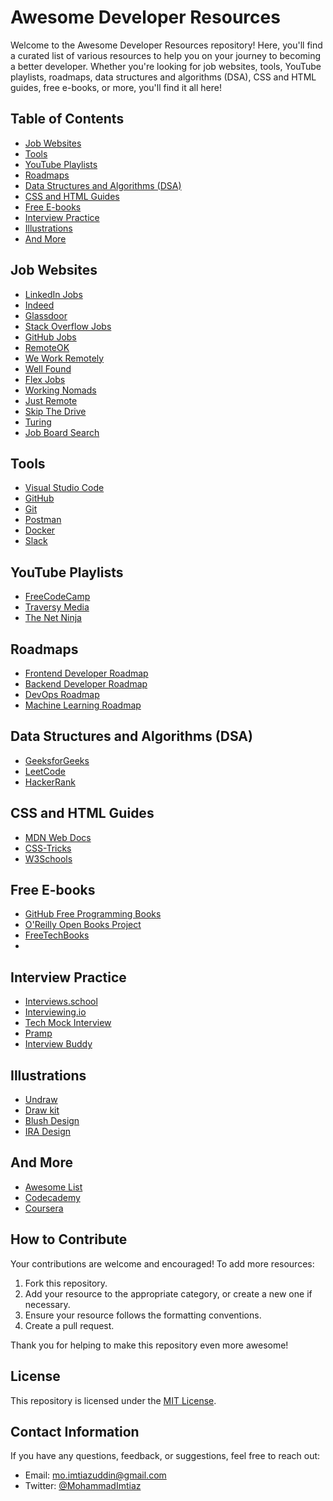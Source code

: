 # Awesome Developer Resources

Welcome to the Awesome Developer Resources repository! Here, you'll find a curated list of various resources to help you on your journey to becoming a better developer. Whether you're looking for job websites, tools, YouTube playlists, roadmaps, data structures and algorithms (DSA), CSS and HTML guides, free e-books, or more, you'll find it all here!

## Table of Contents

- [Job Websites](#job-websites)
- [Tools](#tools)
- [YouTube Playlists](#youtube-playlists)
- [Roadmaps](#roadmaps)
- [Data Structures and Algorithms (DSA)](#data-structures-and-algorithms-dsa)
- [CSS and HTML Guides](#css-and-html-guides)
- [Free E-books](#free-e-books)
- [Interview Practice](#interview-practice)
- [Illustrations](#illustrations)
- [And More](#and-more)

## Job Websites

- [LinkedIn Jobs](https://www.linkedin.com/jobs/)
- [Indeed](https://www.indeed.com/)
- [Glassdoor](https://www.glassdoor.com/index.htm)
- [Stack Overflow Jobs](https://stackoverflow.com/jobs)
- [GitHub Jobs](https://jobs.github.com/)
- [RemoteOK](https://remoteok.io/)
- [We Work Remotely](https://www.weworkremotely.com)
- [Well Found](https://www.wellfound.com)
- [Flex Jobs](https://www.flexjobs.com)
- [Working Nomads](https://www.workingnomads.com/jobs)
- [Just Remote](https://www.justremote.co)
- [Skip The Drive](https://www.skipthedrive.com)
- [Turing](https://www.turing.com)
- [Job Board Search](https://www.jobboardsearch.com)


## Tools

- [Visual Studio Code](https://code.visualstudio.com/)
- [GitHub](https://github.com/)
- [Git](https://git-scm.com/)
- [Postman](https://www.postman.com/)
- [Docker](https://www.docker.com/)
- [Slack](https://slack.com/)

## YouTube Playlists

- [FreeCodeCamp](https://www.youtube.com/user/FreeCodeCamp)
- [Traversy Media](https://www.youtube.com/user/TechGuyWeb)
- [The Net Ninja](https://www.youtube.com/channel/UCW5YeuERMmlnqo4oq8vwUpg)

## Roadmaps

- [Frontend Developer Roadmap](https://roadmap.sh/frontend)
- [Backend Developer Roadmap](https://roadmap.sh/backend)
- [DevOps Roadmap](https://roadmap.sh/devops)
- [Machine Learning Roadmap](https://roadmap.sh/machine-learning)

## Data Structures and Algorithms (DSA)

- [GeeksforGeeks](https://www.geeksforgeeks.org/)
- [LeetCode](https://leetcode.com/)
- [HackerRank](https://www.hackerrank.com/domains/tutorials/10-days-of-javascript)

## CSS and HTML Guides

- [MDN Web Docs](https://developer.mozilla.org/en-US/docs/Web)
- [CSS-Tricks](https://css-tricks.com/)
- [W3Schools](https://www.w3schools.com/)

## Free E-books

- [GitHub Free Programming Books](https://github.com/EbookFoundation/free-programming-books)
- [O'Reilly Open Books Project](https://www.oreilly.com/openbook/)
- [FreeTechBooks](http://www.freetechbooks.com/)
- 
## Interview Practice

- [Interviews.school](https://interviews.school/)
- [Interviewing.io](https://interviewing.io/)
- [Tech Mock Interview](https://techmockinterview.com/)
- [Pramp](https://www.pramp.com/#/)
- [Interview Buddy](https://interviewbuddy.net/)

## Illustrations

- [Undraw](undraw.co)
- [Draw kit](drawkit.io)
- [Blush Design](blush.design)
- [IRA Design](iradesign.io)

## And More

- [Awesome List](https://github.com/sindresorhus/awesome)
- [Codecademy](https://www.codecademy.com/)
- [Coursera](https://www.coursera.org/)

## How to Contribute

Your contributions are welcome and encouraged! To add more resources:

1. Fork this repository.
2. Add your resource to the appropriate category, or create a new one if necessary.
3. Ensure your resource follows the formatting conventions.
4. Create a pull request.

Thank you for helping to make this repository even more awesome!

## License

This repository is licensed under the [MIT License](LICENSE).

## Contact Information

If you have any questions, feedback, or suggestions, feel free to reach out:

- Email: [mo.imtiazuddin@gmail.com](mailtomo.imtiazuddin@gmail.com)
- Twitter: [@MohammadImtiaz](https://twitter.com/MohammadImtiaz)
